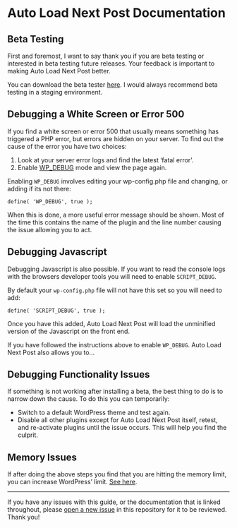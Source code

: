 # Auto Load Next Post Documentation

## Beta Testing

First and foremost, I want to say thank you if you are beta testing or interested in beta testing future releases. Your feedback is important to making Auto Load Next Post better.

You can download the beta tester [here](https://github.com/AutoLoadNextPost/alnp-beta-tester/releases). I would always recommend beta testing in a staging environment.

## Debugging a White Screen or Error 500

If you find a white screen or error 500 that usually means something has triggered a PHP error, but errors are hidden on your server. To find out the cause of the error you have two choices:

1. Look at your server error logs and find the latest ‘fatal error’.
2. Enable [WP_DEBUG](http://codex.wordpress.org/WP_DEBUG) mode and view the page again.

Enabling `WP_DEBUG` involves editing your wp-config.php file and changing, or adding if its not there:

`define( 'WP_DEBUG', true );`

When this is done, a more useful error message should be shown. Most of the time this contains the name of the plugin and the line number causing the issue allowing you to act.

## Debugging Javascript

Debugging Javascript is also possible. If you want to read the console logs with the browsers developer tools you will need to enable `SCRIPT_DEBUG`.

By default your `wp-config.php` file will not have this set so you will need to add:

`define( 'SCRIPT_DEBUG', true );`

Once you have this added, Auto Load Next Post will load the unminified version of the Javascript on the front end.


If you have followed the instructions above to enable `WP_DEBUG`. Auto Load Next Post also allows you to...

## Debugging Functionality Issues

If something is not working after installing a beta, the best thing to do is to narrow down the cause. To do this you can temporarily:

* Switch to a default WordPress theme and test again.
* Disable all other plugins except for Auto Load Next Post itself, retest, and re-activate plugins until the issue occurs. This will help you find the culprit.

## Memory Issues

If after doing the above steps you find that you are hitting the memory limit, you can increase WordPress’ limit. [See here](http://docs.woothemes.com/document/increasing-the-wordpress-memory-limit/).

---

If you have any issues with this guide, or the documentation that is linked throughout, please [open a new issue](https://github.com/AutoLoadNextPost/alnp-documentation/issues/new) in this repository for it to be reviewed. Thank you!